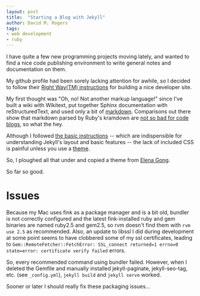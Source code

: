 ```yaml
---
layout: post
title:  "Starting a Blog with Jekyll"
author: David M. Rogers
tags:
- web development
- ruby
---
```


I have quite a few new programming projects moving lately, and wanted to
find a nice code publishing environment to write general notes
and documentation on them.

My github profile had been sorely lacking attention for
awhile, so I decided to follow their
[Right Way(TM) instructions](https://pages.github.com/)
for building a nice developer site.

My first thought was "Oh, no! Not another markup language!"
since I've built a wiki with Wikitext, put together
Sphinx documentation with reStructuredText,
and used only a bit of [markdown](https://daringfireball.net/projects/markdown/syntax).  Comparisons out there show that markdown parsed
by Ruby's kramdown are [not so bad for code blogs](https://idratherbewriting.com/2016/10/28/markdown-or-restructuredtext-or-dita-choosing-format-tech-docs/),
so what the hey.

Although I followed [the basic instructions](https://jekyllrb.com/docs/step-by-step/08-blogging) -- which are indispensible for understanding Jekyll's layout and
basic features -- the lack of included CSS
is painful unless you use a [theme](https://jekyllrb.com/docs/themes/).

So, I ploughed all that under and copied a theme
from [Elena Gong](http://adagio-cantabile.github.io/index.html).

So far so good.

# Issues

Because my Mac uses fink as a package manager and is a
bit old, bundler is not correctly configured and
the latest fink-installed ruby and gem binaries
are named ruby2.5 and gem2.5, so rvm doesn't find them
with `rvm use 2.5` as recommended.
Also, an update to libssl I did during development at some point
seems to have clobbered some of my ssl certificates,
leading to `Gem::RemoteFetcher::FetchError: SSL_connect returned=1 errno=0 state=error: certificate verify failed` errors.

So, every recommended command using bundler failed.
However, when I deleted the Gemfile and manually installed
jekyll-paginate, jekyll-seo-tag, etc. (see `_config.yml`),
`jekyll build` and `jekyll serve` worked.

Sooner or later I should really fix these packaging issues...

